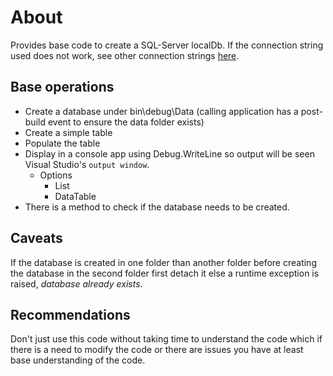 ﻿# About

Provides base code to create a SQL-Server localDb. If the connection string used does not work, see other connection strings [here](https://www.connectionstrings.com/sql-server/).

## Base operations

- Create a database under bin\debug\Data (calling application has a post-build event to ensure the data folder exists)
- Create a simple table
- Populate the table
- Display in a console app using Debug.WriteLine so output will be seen Visual Studio's `output window`.
  - Options
    - List
    - DataTable
- There is a method to check if the database needs to be created.

## Caveats

If the database is created in one folder than another folder before creating the database in the second folder first detach it else a runtime exception is raised, *database already exists*.

## Recommendations

Don't just use this code without taking time to understand the code which if there is a need to modify the code or there are issues you have at least base understanding of the code.
